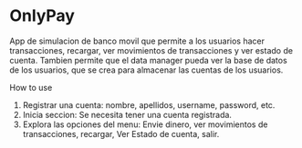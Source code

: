 # OnlyPay
App de simulacion de banco movil que permite a los usuarios hacer transacciones, recargar, ver movimientos de transacciones y ver estado de cuenta. Tambien permite que el data manager pueda ver la base de datos de los usuarios, que se crea para almacenar las cuentas de los usuarios.


How to use
1. Registrar una cuenta: nombre, apellidos, username, password, etc.
2. Inicia seccion: Se necesita tener una cuenta registrada.
3. Explora las opciones del menu: Envie dinero, ver movimientos de transacciones, recargar, Ver Estado de cuenta, salir.


